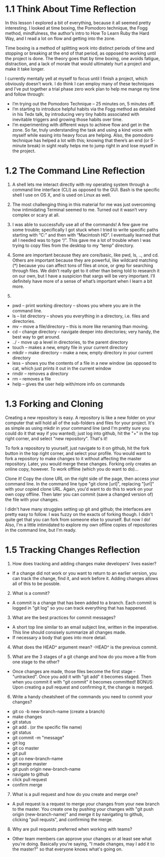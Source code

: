 # 1.1 Think About Time Reflection
In this lesson I explored a bit of everything, because it all seemed pretty interesting. I looked at time boxing, the Pomodoro technique, the Fogg method, mindfulness, the author’s intro to How To Learn Ruby the Hard Way, and I read a lot on flow and getting into the zone.

Time boxing is a method of splitting work into distinct periods of time and stopping or breaking at the end of that period, as opposed to working until the project is done. The theory goes that by time boxing, one avoids fatigue, distraction, and a lack of morale that would ultimately hurt a project and make it take longer.

I currently mentally yell at myself to focus until I finish a project, which obviously doesn’t work. I do think I can employ many of these techniques and I’ve put together a trial phase zero work plan to help me mange my time and follow through:
- I’m trying out the Pomodoro Technique – 25 minutes on, 5 minutes off.
- I’m starting to introduce helpful habits via the Fogg method as detailed in his Tedx talk, by introducing very tiny habits associated with inevitable triggers and growing those habits over time.
- I’m experimenting with different ways to achieve flow and get in the zone. So far, truly understanding the task and using a kind voice with myself while easing into heavy focus are helping. Also, the pomodoro technique has helped a lot with this; knowing that there’s an end (or 5-minute break) in sight really helps me to jump right in and lose myself in the project.

# 1.2 The Command Line Reflection
1. A shell lets me interact directly with my operating system through a command line interface (CLI) as opposed to the GUI. Bash is the specific shell I use on OS X, and is used on Linux as well. 

2. The most challenging thing in this material for me was just overcoming how intimidating Terminal seemed to me. Turned out it wasn’t very complex or scary at all.  

3. I was able to successfully use all of the commands! A few gave me some trouble; specifically I got stuck when I tried to write specific paths starting with “C:” and then with “Macintosh HD”. I eventually learned that all I needed was to type “/”. This gave me a lot of trouble when I was trying to copy files from the desktop to my “temp” directory.  

4. Some are important because they are core/basic, like pwd, ls, .., and cd. Others are important because they are powerful, like wildcard matching (*) because you can affect tons of files at once, or grep for searching through files. We didn’t really get to it other than being told to research it on our own, but I have a suspicion that xargs will be very important. I’ll definitely have more of a sense of what’s important when I learn a bit more.  

5. 
  * pwd – print working directory – shows you where you are in the command line.
  * ls – list directory – shows you everything in a directory, i.e. files and directories.
  * mv – move a file/directory – this is more like renaming than moving.
  * cd – change directory – navigate deeper into directories; very handy, the best way to get around.
  * ../ - move up a level in directories, to the parent directory
  * touch – makes a new, empty file in your current directory
  * mkdir – make directory – make a new, empty directory in your current directory
  * less – shows you the contents of a file in a new window (as opposed to cat, which just prints it out in the current window
  * rmdir – removes a directory
  * rm – removes a file
  * help – gives the user help with/more info on commands

# 1.3 Forking and Cloning
Creating a new repository is easy. A repository is like a new folder on your computer that will hold all of the sub-folders and files for your project. It's as simple as using mkdir in your command line (and I'm pretty sure you could do it that way if you wanted); just log into github, hit the "+" in the top right corner, and select "new repository". That's it!

To fork a repository to yourself, just navigate to it on github, hit the fork button in the top right corner, and select your profile. You would want to fork a repository to make changes to it without affecting the master repository. Later, you would merge these changes. Forking only creates an online copy, however. To work offline (which you do want to do)...

Clone it! Copy the clone URL on the right side of the page, then access your command line. In the command line type "git clone [url]", replacing "[url]" with your copied clone URL. Again, you'd want to do this to work on your own copy offline. Then later you can commit (save a changed version of) the file with your changes.

I didn't have many struggles setting up git and github; the interfaces are pretty easy to follow. I was fuzzy on the exacts of forking though. I didn't quite get that you can fork from someone else to yourself. But now I do! Also, I'm a little intimidated to explore my own offline copies of repositories in the command line, but I'm ready.

# 1.5 Tracking Changes Reflection

1. How does tracking and adding changes make developers' lives easier?
  - If a change did not work or you want to return to an earlier version, you can track the change, find it, and work before it. Adding changes allows all of this to be possble.

2. What is a commit?
  - A commit is a change that has been added to a branch. Each commit is logged in "git log" so you can track everything that has happened.

3. What are the best practices for commit messages?
  - A short top line similar to an email subject line, written in the imperative. This line should consisely summarize all changes made.
  - If necessary a body that goes into more detail.

4. What does the HEAD^ argument mean?
  -HEAD^ is the previous commit.

5. What are the 3 stages of a git change and how do you move a file from one stage to the other?
  - Once changes are made, those files become the first stage - "untracked". Once you add it with "git add" it becomes staged. Then when you commit it with "git commit" it becomes committed! BONUS: Upon creating a pull request and confirming it, the change is merged.

6. Write a handy cheatsheet of the commands you need to commit your changes?
  - git co -b new-branch-name (create a branch)
  - make changes
  - git status
  - git add . (or the specific file name)
  - git status
  - git commit -m "message"
  - git log
  - git co master
  - git pull
  - git co new-branch-name
  - git merge master
  - git push origin new-branch-name
  - navigate to github
  - click pull request
  - confirm merge


7. What is a pull request and how do you create and merge one?
  - A pull request is a request to merge your changes from your new branch to the master. You create one by pushing your changes with "git push origin (new-branch-name)" and merge it by navigating to github, clicking "pull requsts", and confirming the merge.

8. Why are pull requests preferred when working with teams?
  - Other team members can approve your changes or at least see what you're doing. Basically you're saying, "I made changes, may I add it to the master?" so that everyone knows what's going on.
